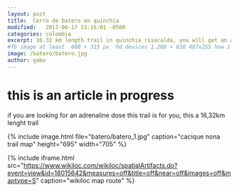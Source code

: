 ```yaml
---
layout: post
title:  Cerro de batero en quinchia
modified:   2017-06-17 13:16:01 -0500
categories: colombia
excerpt: 16.32 km length trail in quinchia risaralda, you will get an amazing view of quinchia and some small towns
#fb image at least  600 × 315 px  hd devices 1.200 × 630 487x255 how i see it
image: /batero/batero.jpg
author: gabo
---
```


# this is an article in progress

if you are looking for an adrenaline dose this trail is for you, this a 16,32km lenght trail 

{% include image.html 
   file="batero/batero_1.jpg"
   caption="cacique nona trail map"
   height="695" 
   width="705"
%} 

{% include iframe.html
    src="https://www.wikiloc.com/wikiloc/spatialArtifacts.do?event=view&id=18015642&measures=off&title=off&near=off&images=off&maptype=S"
    caption="wikiloc map route"
%}

<amp-carousel height="300"
  layout="fixed-height"
  type="carousel">
  <amp-img src="/img/image1.jpg"
    width="400"
    height="300"
    alt="a sample image"></amp-img>
  <amp-img src="/img/image2.jpg"
    width="400"
    height="300"
    alt="another sample image"></amp-img>
  <amp-img src="/img/image3.jpg"
    width="400"
    height="300"
    alt="and another sample image"></amp-img>
</amp-carousel>



